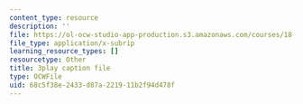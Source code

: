 ```yaml
---
content_type: resource
description: ''
file: https://ol-ocw-studio-app-production.s3.amazonaws.com/courses/18-03sc-differential-equations-fall-2011/68c5f38e2433d87a221911b2f94d478f_eyNm7XGJr4s.srt
file_type: application/x-subrip
learning_resource_types: []
resourcetype: Other
title: 3play caption file
type: OCWFile
uid: 68c5f38e-2433-d87a-2219-11b2f94d478f
---
```


